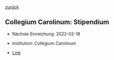 [zurück](/funding/)

## Collegium Carolinum: Stipendium

* Nächste Einreichung: 2022-02-18
* Institution: Collegium Carolinum



* [Link](https://www.hsozkult.de/grant/id/stip-114599)